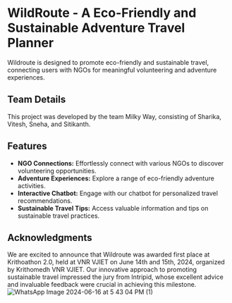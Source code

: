# WildRoute - A Eco-Friendly and Sustainable Adventure Travel Planner

Wildroute is designed to promote eco-friendly and sustainable travel, connecting users with NGOs for meaningful volunteering and adventure experiences.

## Team Details
This project was developed by the team Milky Way, consisting of Sharika, Vitesh, Sneha, and Sitikanth.
## Features
- **NGO Connections:** Effortlessly connect with various NGOs to discover volunteering opportunities.
- **Adventure Experiences:** Explore a range of eco-friendly adventure activities.
- **Interactive Chatbot:** Engage with our chatbot for personalized travel recommendations.
- **Sustainable Travel Tips:** Access valuable information and tips on sustainable travel practices.
## Acknowledgments
We are excited to announce that Wildroute was awarded first place at Krithoathon 2.0, held at VNR VJIET on June 14th and 15th, 2024, organized by Krithomedh VNR VJIET. Our innovative approach to promoting sustainable travel impressed the jury from Intripid, whose excellent advice and invaluable feedback were crucial in achieving this milestone.
![WhatsApp Image 2024-06-16 at 5 43 04 PM (1)](https://github.com/Sharika999/WildRoute/assets/153902791/b133f489-a177-43db-9926-72073fb7a674)

